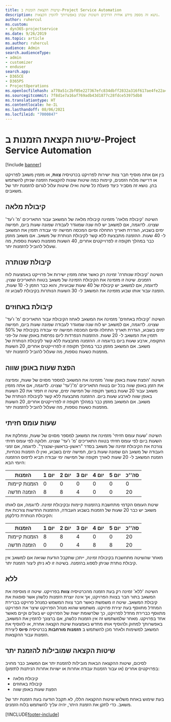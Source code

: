 ```yaml
---
title: שיטות הקצאת הזמנות ב-Project Service Automation
description: נושא זה מספק מידע אודות הדרכים השונות שבהן באפשרותך להזמין הקצאות.
author: ruhercul
ms.custom:
- dyn365-projectservice
ms.date: 9/26/2019
ms.topic: article
ms.author: ruhercul
audience: Admin
search.audienceType:
- admin
- customizer
- enduser
search.app:
- D365CE
- D365PS
- ProjectOperations
ms.openlocfilehash: a770a51c2bf05e227367efc834dbff2832a316f617ae4fe22a43572940f43cbe
ms.sourcegitcommit: 7f8d1e7a16af769adb43d1877c28fdce53975db8
ms.translationtype: HT
ms.contentlocale: he-IL
ms.lasthandoff: 08/06/2021
ms.locfileid: "7000847"
---
```

# <a name="booking-allocation-methods-in-project-service-automation"></a>שיטות הקצאת הזמנות ב-Project Service Automation

[!include [banner](../includes/psa-now-project-operations.md)]

בין אם אתה מוסיף חבר צוות ישירות לפרויקט בכרטיסיה **צוות**, או מזמין משאב לפרויקט או דרישה מלוח הזמנים, קיימות כמה שיטות שונות להקצאת הזמנה שניתן להשתמש בהן. נושא זה מסביר כיצד פועלת כל שיטה ואילו שיטות עלול לגרום להזמנת יתר של משאבים.

## <a name="full-capacity"></a>קיבולת מלאה 
השיטה 'קיבולת מלאה' מזמינה קיבולת מלאה של המשאב עבור התאריכים 'מ' ו'עד' שצוינו. לדוגמה, אם למשאב יש לוח שנה שמוגדר לעבודה שמונה שעות ביום, חמישה ימים בשבוע, הגדרת תאריך התחלה וסיום המכסה חמישה ימי עבודה תזמין את המשאב ל- 40 שעות. ההזמנה מתבצעת ללא קשר לקיבולת הנותרת של משאב. אם משאב מוזמן כבר במהלך תקופה זו לפרוייקטים אחרים, 40 השעות מוזמנות כשעות נוספות, מה שעלול להוביל להזמנות יתר.

## <a name="remaining-capacity"></a>קיבולת שנותרה
השיטה 'קיבולת שנותרה' זמינה רק כאשר אתה מזמין ישירות אל פרוייקט באמצעות לוח הזמנים. שיטה זו מזמינה את הקיבולת הזמינה של משאב בטווח התאריכים שצוין. לדוגמה, אם למשאב יש קיבולת של 40 שעות שבועיות, והוא כבר הוזמן ל- 10 שעות, הזמנה עבור אותו שבוע מזמינה את המשאב ל- 30 השעות הנותרות בקיבולת לשבוע זה.

## <a name="percentage-capacity"></a>קיבולת באחוזים
השיטה 'קיבולת באחוזים' מזמינה את המשאב לאחוז הקיבולת עבור התאריכים 'מ' ו'עד' שצוינו. לדוגמה, אם למשאב יש לוח שנה שמוגדר לעבודה שמונה שעות ביום, חמישה ימים בשבוע, הגדרת תאריך התחלה וסיום המכסה חמישה ימי עבודה בקיבולת של 50% תזמין את המשאב ל- 20 שעות. ההזמנות הנפרדות ליום נפרסות באופן שווה על-פני התקופה, ארבע שעות ביום בדוגמה זו. ההזמנה מתבצעת ללא קשר לקיבולת הנותרת של משאב. אם המשאב מוזמן כבר במהלך תקופה זו לפרוייקטים אחרים, 20 השעות מוזמנות כשעות נוספות, מה שעלול להוביל להזמנות יתר.

## <a name="evenly-distribute-hours"></a>הפצת שעות באופן שווה
השיטה '‏‫הפצת שעות באופן שווה'‬ מזמינה את המשאב למספר מסוים של שעות, ומפיצה את הזמן באופן שווה בכל יום בטווח התאריכים 'מ'/'עד' שצוינו. לדוגמה, אם אתה מזמין משאב עבור 20 שעות במשך תקופה של חמישה ימים, שיטה זו תפזר את 20 השעות באופן שווה לארבע שעות ביום. ההזמנה מתבצעת ללא קשר לקיבולת הנותרת של משאב. אם המשאב מוזמן כבר במהלך תקופה זו לפרוייקטים אחרים, 20 השעות מוזמנות כשעות נוספות, מה שעלול להוביל להזמנות יתר.

## <a name="front-load-hours"></a>שעות עומס חזיתי
השיטה 'שעות עומס חזיתי' מזמינה את המשאב למספר מסוים של שעות, ומחלקת את השעות ביום לפי עומס חזיתי בטווח התאריכים 'מ' ו'עד' שצוינו. חלוקה לפי עומס חזיתי צורכת את הקיבולת זמינה של משאב בסדר "ראשון-בראשון-שנצרך". לדוגמה, אם זמני העבודה של משאב הם שמונה שעות ביום, חמישה ימים בשבוע, ואין לו הזמנות נוכחיות, הזמנת המשאב ל- 20 שעות לאורך תקופה של חמישה ימי עבודה תביא לדפוס ההזמנה היומי הבא: 

|         הזמנות          |    יום 1    |    יום 2    |    יום 3    |    יום 4    |    יום 5    |    סה''כ    |
|---------------------------|-------------|-------------|-------------|-------------|-------------|-------------|
|    הזמנות קיימות    |    0        |    0        |    0        |    0        |    0        |    0        |
|    הזמנה חדשה          |    8        |    8        |    4        |    0        |    0        |    20       |

שיטת העומס הקדמי מתחשבת בהזמנות קיימות ובקיבולת זמינה. לדוגמה, אם לאותו משאב יש כבר 20 שעות של הזמנות בשבוע העבודה, ההזמנות החדשות צורכות את הקיבולת הנותרת כדלקמן:

|   הזמנות          | יום 1 | יום 2 | יום 3 | יום 4 | יום 5 | סה''כ |
|---------------------|-------|-------|-------|-------|-------|-------|
| הזמנות קיימות | 8     | 8     | 4     | 0     | 0     | 20    |
| הזמנה חדשה       | 0     | 0     | 4     | 8     | 8     | 20    |

מאחר שהשיטה מתחשבת בקיבולת זמינה, ייתכן שתקבל הודעת שגיאה אם למשאב אין קיבולת נותרת שניתן לספוג בהזמנה. בשיטה זו לא ניתן ליצור הזמנת יתר.

## <a name="none"></a>ללא
השיטה 'ללא' זמינה רק בעת הזמנה מהכרטיסיה **צוות** בפרויקט. שיטה זו מוסיפה את המשאב בתור חבר בצוות הפרויקט, אך אינה יוצרת הזמנות כלשהן אשר סופגות את קיבולת המשאב. שיטה זו משמשת כאשר חבר צוות המשמש כמנהל פרויקט בברירת המחדל מתווסף בעת יצירת פרויקט. משתמש שהוא מנהל הפרויקט שיצר את הפרויקט מתווסף כברירת מחדל לפרויקט, כך שלרשומת ישות של הפרויקט יש בעלים וקיים מאשר אחד בפרויקט. מאחר שלמשתמש זה אין הזמנות כלשהן, אם ברצונך להזמין את המשאב, באפשרותך למחוק ולהוסיף אותו מחדש באמצעות שיטת הקצאה אחרת, או להוסיף את המשאב למשימות ולאחר מכן להשתמש ב **הזמנות מורחבות** בכרטיסיה **פיוס** ליצירת הזמנות עבור ההקצאות.

## <a name="allocation-methods-that-lead-to-overbooking"></a>שיטות הקצאה שמובילות להזמנת יתר
לסיכום, שיטות ההקצאה הבאות מובילות להזמנת יתר אם המשאב כבר מחויב בפרויקטים אחרים (או עבור הזמנות עבודה אחרות או ישויות אחרות הניתנות לתזמון):

- קיבולת מלאה
- קיבולת באחוזים
- הפצת שעות באופן שווה

בעת שימוש באחת משלוש שיטות ההקצאה הללו, לא תקבל הודעה בעת הזמנת יתר של משאב. כדי לתקן את הזמנת היתר, יהיה עליך להשתמש בלוח הזמנים.


[!INCLUDE[footer-include](../includes/footer-banner.md)]